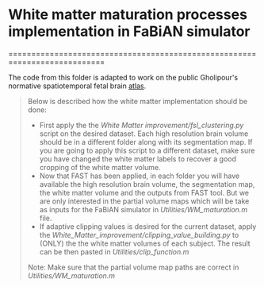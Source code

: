 # White matter maturation processes implementation in FaBiAN simulator
===========================================================================

The code from this folder is adapted to work on the public Gholipour's normative spatiotemporal fetal brain [atlas](http://crl.med.harvard.edu/research/fetal_brain_atlas/).

>Below is described how the white matter implementation should be done:
>
> - First apply the the *White Matter improvement/fsl_clustering.py* script on the desired dataset. Each high resolution brain volume should be in a different folder along with its segmentation map. If you are going to  apply this script to a different dataset, make sure you have changed the white matter labels to recover a good cropping of the white matter volume.
> - Now that FAST has been applied, in each folder you will have available the high resolution brain volume, the segmentation map, the white matter volume and the outputs from FAST tool. But we are only interested in the partial volume maps which will be take as inputs for the FaBiAN simulator in *Utilities/WM_maturation.m* file.
> - If adaptive clipping values is desired for the current dataset, apply the *White_Matter_improvement/clipping_value_building.py* to (ONLY) the the white matter volumes of each subject. The result can be then pasted in *Utilities/clip_function.m*
>
> Note: Make sure that the partial volume map paths are correct in *Utilities/WM_maturation.m*
>
>
